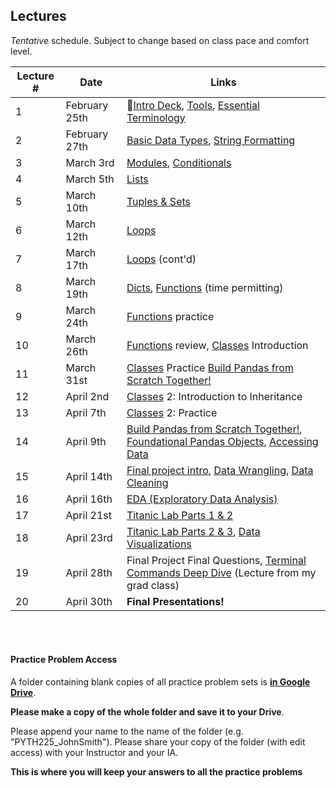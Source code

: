 ## Lectures

_Tentative_ schedule. Subject to change based on class pace and comfort level.

| Lecture #  | Date | Links |
| ------------- | ------------- | ------------- |
| 1  | February 25th  | 🎉[Intro Deck](https://mottaquikarim.github.io/rehearsal/public/stage.html?source=o66ry#/), [Tools](#out/intro/tools), [Essential Terminology](#out/topics/essential_terminology) |
| 2  | February 27th  | [Basic Data Types](#out/topics/basic_data_types), [String Formatting](https://mottaquikarim.github.io/PYTH225/#out/topics/string_formatting) |
| 3  | March 3rd  | [Modules](#out/topics/modules), [Conditionals](#out/topics/conditionals) |
| 4  | March 5th  | [Lists](#out/topics/lists) |
| 5  | March 10th  | [Tuples & Sets](https://mottaquikarim.github.io/PYTH225/#out/topics/tuples_sets) |
| 6  | March 12th  | [Loops](#out/topics/loops) |
| 7  | March 17th  | [Loops](#out/topics/loops) (cont'd) |
| 8  | March 19th  | [Dicts](#out/topics/dicts), [Functions](#out/topics/functions) (time permitting) |
| 9  | March 24th  | [Functions](#out/topics/functions) practice |
| 10  | March 26th  | [Functions](#out/topics/functions) review, [Classes](#out/topics/classes) Introduction  |
| 11  | March 31st | [Classes](#out/topics/classes) Practice [Build Pandas from Scratch Together!](https://colab.research.google.com/drive/1gU5_KvdqLMhzRpF7BRA9N36FlDgxnqQk)   |
| 12  | April 2nd | [Classes](#out/topics/classes) 2: Introduction to Inheritance   |
| 13  | April 7th | [Classes](#out/topics/classes) 2: Practice   |
| 14  | April 9th | [Build Pandas from Scratch Together!](https://colab.research.google.com/drive/1gU5_KvdqLMhzRpF7BRA9N36FlDgxnqQk), [Foundational Pandas Objects](#out/topics/foundations_pandas), [Accessing Data](#out/topics/accessing_data) |
| 15  | April 14th | [Final project intro](#out/intro/project_info), [Data Wrangling](#out/topics/wrangling1), [Data Cleaning](#out/topics/data_cleaning) |
| 16  | April 16th | [EDA (Exploratory Data Analysis)]() |
| 17  | April 21st | [Titanic Lab Parts 1 & 2](https://colab.research.google.com/drive/1HfmvsPl4nZvrrSOtOPFQPntgJ9KzmG51) |
| 18  | April 23rd | [Titanic Lab Parts 2 & 3](https://colab.research.google.com/drive/1HfmvsPl4nZvrrSOtOPFQPntgJ9KzmG51), [Data Visualizations]() |
| 19  | April 28th | Final Project Final Questions, [Terminal Commands Deep Dive](https://show.zohopublic.com/publish/jjd2u23f766e888414dcaac530e14258b978a) (Lecture from my grad class) |
| 20  | April 30th | **Final Presentations!** |

<br/><br/>

#### Practice Problem Access

A folder containing blank copies of all practice problem sets is **[in Google Drive](https://drive.google.com/drive/folders/1AD8J-4xlvTjYfHpgUCoA3uKBi_7x5fQt?usp=sharing)**. 

**Please make a copy of the whole folder and save it to your Drive**. 

Please append your name to the name of the folder (e.g. "PYTH225_JohnSmith"). Please share your copy of the folder (with edit access) with your Instructor and your IA. 

**This is where you will keep your answers to all the practice problems**
